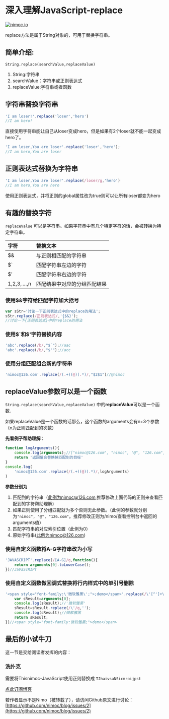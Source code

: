 # 深入理解JavaScript-replace

[![nimoc.io](http://nimoc.io/notice/index.svg)](https://nimoc.io/notice/)

replace方法是属于String对象的，可用于替换字符串。
## 简单介绍:

`String.replace(searchValue,replaceValue)`
1.  String:字符串
2.  searchValue：字符串或正则表达式
3.  replaceValue:字符串或者函数
## 字符串替换字符串

``` javascript
'I am loser!'.replace('loser','hero')
//I am hero!
```

直接使用字符串能让自己从loser变成hero，但是如果有2个loser就不能一起变成hero了。

``` javascript
'I am loser,You are loser'.replace('loser','hero');
//I am hero,You are loser 
```
## 正则表达式替换为字符串

``` javascript
'I am loser,You are loser'.replace(/loser/g,'hero')
//I am hero,You are hero
```

使用正则表达式，并将正则的global属性改为true则可以让所有loser都变为hero
## 有趣的替换字符

`replaceValue` 可以是字符串。如果字符串中有几个特定字符的话，会被转换为特定字符串。

| 字符 | 替换文本 |
| :-- | :-- |
| $& | 与正则相匹配的字符串 |
| $` | 匹配字符串左边的字符 |
| $' | 匹配字符串右边的字符 |
| $1,$2,$3,…,$n | 匹配结果中对应的分组匹配结果 |
### 使用$&字符给匹配字符加大括号

``` javascript
var sStr='讨论一下正则表达式中的replace的用法';
sStr.replace(/正则表达式/,'{$&}');
//讨论一下{正则表达式}中的replace的用法
```
### 使用$`和$'字符替换内容

``` javascript
'abc'.replace(/b/,"$`");//aac
'abc'.replace(/b/,"$'");//acc
```
### 使用分组匹配组合新的字符串

``` javascript
'nimoc@126.com'.replace(/(.+)(@)(.*)/,"$2$1")//@nimoc
```
## replaceValue参数可以是一个函数

`String.replace(searchValue,replaceValue)` 中的**replaceValue**可以是一个函数.

如果replaceValue是一个函数的话那么，这个函数的arguments会有n+3个参数（n为正则匹配到的次数）

**先看例子帮助理解：**

``` javascript
function logArguments(){    
    console.log(arguments);//["nimoc@126.com", "nimoc", "@", "126.com", 0, "nimoc@126.com"] 
    return '返回值会替换掉匹配到的目标'
}
console.log(
    'nimoc@126.com'.replace(/(.+)(@)(.*)/,logArguments)
)
```

**参数分别为**
1.  匹配到的字符串（此例为nimoc@126.com,推荐修改上面代码的正则来查看匹配到的字符帮助理解)
2.  如果正则使用了分组匹配就为多个否则无此参数。（此例的参数就分别为`"nimoc", "@", "126.com"`。推荐修改正则为/nimo/查看控制台中返回的arguments值）
3.  匹配字符串的对应索引位置（此例为0）
4.  原始字符串(此例为nimoc@126.com)
### 使用自定义函数将A-G字符串改为小写

``` javascript
'JAVASCRIPT'.replace(/[A-G]/g,function(){
    return arguments[0].toLowerCase();
})//JaVaScRIPT 
```
### 使用自定义函数做回调式替换将行内样式中的单引号删除

``` javascript
'<span style="font-family:\'微软雅黑\';">;demo</span>'.replace(/\'[^']+\'/g,function(){      
    var sResult=arguments[0];
    console.log(sResult);//'微软雅黑'
    sResult=sResult.replace(/\'/g,'');
    console.log(sResult);//微软雅黑
    return sResult;
})//<span style="font-family:微软雅黑;">demo</span> 
```
## 最后的小试牛刀

这一节是交给阅读者发挥的内容：
### 洗扑克

需要将Thisnimoc-JavaScript使用正则替换成 `TJhaivsaNSicmroijpst`

[点此订阅博客](https://github.com/nimoc/blog/issues/15)

若作者显示不是Nimo（被转载了），请访问Github原文进行讨论：[https://github.com/nimoc/blog/issues/2](https://github.com/nimoc/blog/issues/2)

<script src="https://utteranc.es/client.js"
        repo="nimoc/blog"
        issue-number="15"
        theme="github-light"
        crossorigin="anonymous"
        async>
</script>